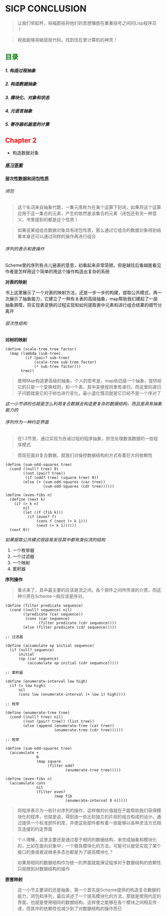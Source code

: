 # **SICP CONCLUSION**

> 让我们举起杯，祝福那些将他们的思想镶嵌在重重括号之间的Lisp程序员 ！

> 祝我能够突破层层代码，找到住在里计算机的神灵！

## **<font color = "green">目录</font>**
##### 1. 构造过程抽象
##### 2. 构造数据抽象
##### 3. 模块化、对象和状态
##### 4. 元语言抽象
##### 5. 寄存器机器里的计算

## **<font color = "red">Chapter 2</font>**
- 构造数据对象

##### [练习答案](https://github.com/dejavudwh/SICP-Exercise)

#### 层次性数据和闭包性质

###### 闭包

> 这个名词来自抽象代数，一集元素称为在某个运算下封闭，如果将这个运算应用于这一集合的元素，产生的依然是该集合的元素（闭包还有另一种意义，书里提到的都是这个性质 ）

> 如果说某组组合数据对象具有闭包性质，那么通过它组合的数据对象得到结果本身还可以通过同样的操作再进行组合

###### 序列的表示和表操作

Scheme里的序列有点儿链表的意思，初看起来非常简陋，但是越往后看越能看见作者是怎样用这个简单的用这个操作构造出复杂的系统

**对表的映射**

书上这里展示了一个对表的映射方法，还是一步一步的构建，提取公共模式，再一次展示了抽象能力，它建立了一种有关表的高级抽象，map帮助我们建起了一层抽象屏障，将实现表变换的过程实现和如何提取表中元素和进行组合结果的细节分离开

###### 层次性结构


**对树的映射**
```
(define (scale-tree tree factor)
  (map (lambda (sub-tree)
         (if (pair? sub-tree)
             (scale-tree sub-tree factor)
             (* sub-tree factor)))
       tree))
```

>使用Map构造更高级的抽象，个人的思考是，map依旧是一个抽象，提供给它的只是一个变换规则，和一个表，其中变换规则里有递归，而这里的递归子问题就是它的子树也进行变化，最小退化情况就是它已经不是一个序对了

*这一小节讲的也就是怎么利用复合数据去构造更复杂的数据结构，而且是具有抽象能力的*

###### 序列作为一种约定界面

> 在1.3节里，通过实现为告诫过程的程序抽象，抓住处理数值数据的一些程序模式

> 而现在面对复合数据，就我们对操控数据结构的方式有着巨大的依赖性

```
(define (sum-odd-squares tree)
  (cond ((null? tree) 0)
        ((not (pair? tree))
         (if (odd? tree) (square tree) 0))
        (else (+ (sum-odd-squares (car tree))
                 (sum-odd-squares (cdr tree))))))

(define (even-fibs n)
  (define (next k)
    (if (> k n)
        nil
        (let ((f (fib k)))
          (if (even? f)
              (cons f (next (+ k 1)))
              (next (+ k 1))))))
  (next 0))
```
*如果提取公共模式很容易发现其中都有类似流的结构*

  1. 一个枚举器
  2. 一个过滤器
  3. 一个映射
  4. 累积器

**序列操作**

> 重点来了，其中最主要的应该是流之间，各个部件之间所传递的介质，而这种介质在Scheme一般应该是序对。

```
(define (filter predicate sequence)
  (cond ((null? sequence) nil)
        ((predicate (car sequence))
         (cons (car sequence)
               (filter predicate (cdr sequence))))
        (else (filter predicate (cdr sequence)))))

;: 过滤器

(define (accumulate op initial sequence)
  (if (null? sequence)
      initial
      (op (car sequence)
          (accumulate op initial (cdr sequence)))))

;: 累积器

(define (enumerate-interval low high)
  (if (> low high)
      nil
      (cons low (enumerate-interval (+ low 1) high))))

;: 枚举

(define (enumerate-tree tree)
  (cond ((null? tree) nil)
        ((not (pair? tree)) (list tree))
        (else (append (enumerate-tree (car tree))
                      (enumerate-tree (cdr tree))))))

;: 枚举

(define (sum-odd-squares tree)
  (accumulate +
              0
              (map square
                   (filter odd?
                           (enumerate-tree tree)))))

(define (even-fibs n)
  (accumulate cons
              nil
              (filter even?
                      (map fib
                           (enumerate-interval 0 n)))))
```

> 将程序表示为一些针对序列的操作，这样做的价值就在于能帮助我们获得模块化的程序，也就是说，得到由一些比较独立的片段的组合构成的设计。通过提供一个标准部件的库，并使这些部件都有着一些能够以各种灵活方式相互连接的约定界面

> 个人理解，这里主要还是通过基于相同的数据结构，来完成抽象和模块化的，比如在面向对象中，一个极具模块化的方法，可能可以接受实现了某个接口的类或者说继承多态也都是为了提高模块化？

> 如果用相同的数据结构作为统一的界面就能保证程序对于数据结构的依赖性只局限到对数据结构的操作

**嵌套映射**

> 这一小节主要讲的还是抽象，第一个首先是Scheme提供的构造复合数据的能力，闭包和序列，最后讲述了一个提高模块化的方法，那就是使用约定的界面，也就是使用相同的数据结构，这样使之能够在各个模块之间相互传递，而其中的依赖性也减少到了对数据结构的操作而已
